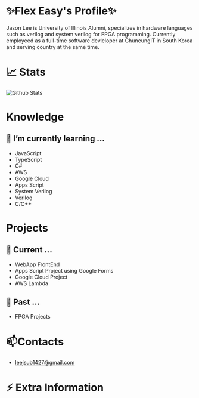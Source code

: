 # ✨Flex Easy's Profile✨

Jason Lee is University of Illinois Alumni, specializes in hardware languages such as verilog and system verilog for FPGA programming.
Currently employeed as a full-time software devleloper at ChuneungIT in South Korea and serving country at the same time. 

# 📈 Stats

![Github Stats](https://github-readme-stats.vercel.app/api?username=FlexEasy&theme=blue-red)

# Knowledge 
## 🌱 I’m currently learning ...

- JavaScript
- TypeScript
- C# 
- AWS
- Google Cloud
- Apps Script
- System Verilog
- Verilog
- C/C++

# Projects 
## 🔭 Current ...
 
- WebApp FrontEnd
- Apps Script Project using Google Forms
- Google Cloud Project
- AWS Lambda

## 🔭 Past ...

- FPGA Projects 

# 📫Contacts 

- leejsub1427@gmail.com

# ⚡ Extra Information
